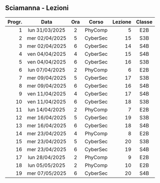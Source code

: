 ## Sciamanna - Lezioni

|Progr.| Data | Ora | Corso | Lezione | Classe |
|--:|:-:|:-:|:-:|--:|:-:|
|1|lun 31/03/2025|2|PhyComp|5|E2B|
|2|mer 02/04/2025|5|CyberSec|15|S3B|
|3|mer 02/04/2025|6|CyberSec|14|S4B|
|4|ven 04/04/2025|4|CyberSec|15|S4B|
|5|ven 04/04/2025|6|CyberSec|16|S3B|
|6|lun 07/04/2025|2|PhyComp|6|E2B|
|7|mer 09/04/2025|5|CyberSec|17|S3B|
|8|mer 09/04/2025|6|CyberSec|16|S4B|
|9|ven 11/04/2025|4|CyberSec|17|S4B|
|10|ven 11/04/2025|6|CyberSec|18|S3B|
|11|lun 14/04/2025|2|PhyComp|7|E2B|
|12|mer 16/04/2025|5|CyberSec|19|S3B|
|13|mer 16/04/2025|6|CyberSec|18|S4B|
|14|mer 23/04/2025|4|PhyComp|8|E2B|
|15|mer 23/04/2025|5|CyberSec|20|S3B|
|16|mer 23/04/2025|6|CyberSec|19|S4B|
|17|lun 28/04/2025|2|PhyComp|9|E2B|
|18|lun 05/05/2025|2|PhyComp|10|E2B|
|19|mer 07/05/2025|6|CyberSec|20|S4B|


